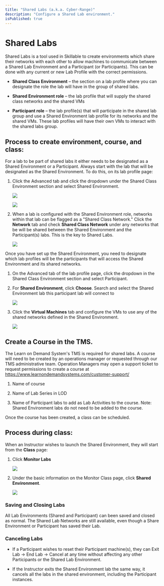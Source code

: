 ```yaml
---
title: "Shared Labs (a.k.a. Cyber-Range)"
description: "Configure a Shared Lab environment."
isPublished: true
---
```


# Shared Labs

Shared Labs is a tool used in Skillable to create environments which share
their networks with each other to allow machines to communicate between
a Shared Lab Environment and a Participant (or Participants). This can
be done with any current or new Lab Profile with the correct
permissions.

-   **Shared Class Environment** – the section on a lab profile where
    you can designate the role the lab will have in the group of shared
    labs.

-   **Shared Environment role** – the lab profile that will supply the
    shared class networks and the shared VMs

-   **Participant role** – the lab profile(s) that will participate in
    the shared lab group and use a Shared Environment lab profile for
    its networks and the shared VMs. These lab profiles will have their
    own VMs to interact with the shared labs group.

## Process to create environment, course, and class:
For a lab to be part of shared labs it either needs to be designated as
a Shared Environment or a Participant. Always start with the lab that
will be designated as the Shared Environment. To do this, on its lab
profile page:

1.  Click the Advanced tab and click the dropdown under the Shared Class
    Environment section and select Shared Environment.

    ![](./media/image1.png)
    
    ![](./media/image2.png)

1.  When a lab is configured with the Shared Environment role, networks
    within that lab can be flagged as a "Shared Class Network." Click
    the **Network** tab and check **Shared Class Network** under any
    networks that be will be shared between the Shared Environment and
    the Participant(s) labs. This is the key to Shared Labs.

    ![](./media/image3.png)

Once you have set up the Shared Environment, you need to designate which
lab profiles will be the participants that will access the Shared
Environment and its shared networks.

1.  On the Advanced tab of the lab profile page, click the dropdown in
    the Shared Class Environment section and select Participant.

2.  For **Shared Environment**, click **Choose**. Search and select the
    Shared Environment lab this participant lab will connect to

    ![](./media/image4.png)

1.  Click the **Virtual Machines** tab and configure the VMs to use any
    of the shared networks defined in the Shared Environment.

    ![](./media/image5.png)

## Create a Course in the TMS.
The Learn on Demand System's TMS is required for shared labs. A course will need to be
created by an operations manager or requested through our TMS administrative team. Operation Managers may open a support ticket to request permissions to create a course at https://www.learnondemandsystems.com/customer-support/

1.  Name of course

2.  Name of Lab Series in LOD

3.  Name of Participant labs to add as Lab Activities to the course.
    Note: Shared Environment labs do not need to be added to the course.

Once the course has been created, a class can be scheduled.

## Process during class:
When an Instructor wishes to launch the Shared Environment, they will
start from the **Class** page:

1.  Click **Monitor Labs**

    ![](./media/monitor-labs-button.png)

1.  Under the basic information on the Monitor Class page, click
    **Shared Environment**.

    ![](./media/shared-environment-button.png)

### Saving and Closing Labs

All Lab Environments (Shared and Participant) can been saved and closed
as normal. The Shared Lab Networks are still available, even though a
Share Environment or Participant has saved their Lab.

### Canceling Labs

-   If a Participant wishes to reset their Participant machine(s), they
    can Exit Lab -&gt; End Lab -&gt; Cancel at any time without
    affecting any other Participants or the Shared Lab Environment.

-   If the Instructor exits the Shared Environment lab the same way, it
    cancels all the labs in the shared environment, including the
    Participant instances.
